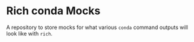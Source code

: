 # Rich conda Mocks

A repository to store mocks for what various `conda` command outputs will look like with `rich`.
